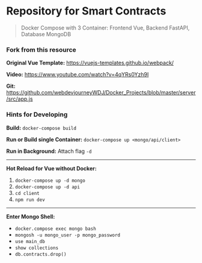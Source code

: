# Repository for Smart Contracts

> Docker Compose with 3 Container: Frontend Vue, Backend FastAPI, Database MongoDB

### Fork from this resource

**Original Vue Template:**
https://vuejs-templates.github.io/webpack/

**Video:**
https://www.youtube.com/watch?v=4qYRs0Yzh9I

**Git:**
https://github.com/webdevjourneyWDJ/Docker_Projects/blob/master/server/src/app.js

### Hints for Developing

**Build:**
`docker-compose build`

**Run or Build single Container:**
`docker-compose up <mongo/api/client>`

**Run in Background:** Attach flag `-d`

---

**Hot Reload for Vue without Docker:**

1. `docker-compose up -d mongo`
2. `docker-compose up -d api`
3. `cd client`
4. `npm run dev`

---

**Enter Mongo Shell:**

- `docker.compose exec mongo bash`
- `mongosh -u mongo_user -p mongo_password`
- `use main_db`
- `show collections`
- `db.contracts.drop()`
